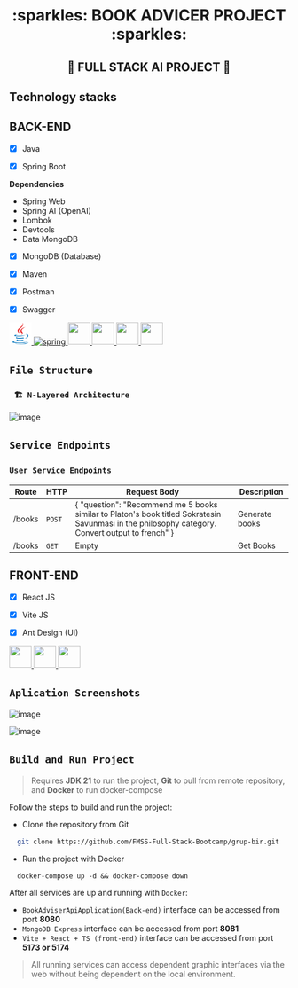 
<div align="center"><h1> :sparkles: BOOK ADVICER PROJECT :sparkles: </h1> </div>
<div align="center"><h2> 🚥 FULL STACK AI PROJECT 🚥 </h2> </div>


## Technology stacks

## BACK-END

 - [x] Java

 - [x] Spring Boot
       
 **Dependencies**
 
 - Spring Web
 - Spring AI (OpenAI)
 - Lombok
 - Devtools
 - Data MongoDB

 - [x] MongoDB (Database)

 - [x] Maven

 - [x] Postman

 - [x] Swagger

<p align="left"> 
<a href="https://www.java.com" target="_blank"> <img src="https://raw.githubusercontent.com/devicons/devicon/master/icons/java/java-original.svg" alt="java" width="40" height="40"/> </a> 
<a href="https://spring.io/" target="_blank"> <img src="https://www.vectorlogo.zone/logos/springio/springio-icon.svg" alt="spring" width="40" height="40"/> </a>
<a href="https://www.mongodb.com/" target="_blank"> <img src="https://cdn.worldvectorlogo.com/logos/mongodb-icon-1.svg" width="40"height="40"/>
<a href="https://maven.apache.org/" target="_blank"> <img src="https://icons-for-free.com/iff/png/256/vscode+icons+type+maven-1324451386617447973.png"  width="40" height="40"/> 
 <a href="https://www.postman.com/" target="_blank"> <img src="https://cdn.iconscout.com/icon/free/png-512/free-postman-3521648-2945092.png?f=webp&w=256" width="40" height="40"/>
<a href="https://swagger.io/" target="_blank"> <img src="https://seeklogo.com/images/S/swagger-logo-A49F73BAF4-seeklogo.com.png" width="40" height="40"/>
 
</a>
</p>

## `File Structure` 

### ` 🏗️ N-Layered Architecture`

![image](https://github.com/FMSS-Full-Stack-Bootcamp/grup-bir/assets/58560920/5dd809e9-b4c6-40d6-8c76-8eda11bad234)

## `Service Endpoints`

### `User Service Endpoints`
| Route                  | HTTP     | Request Body                                                                                                                                                                                | Description 	     |
|------------------------|----------|---------------------------------------------------------------------------------------------------------------------------------------------------------------------------------------------|-------------------|
| /books                 | `POST`   | { "question": "Recommend me 5 books similar to Platon's book titled Sokratesin Savunması in the philosophy category. Convert output to french" }                                            | Generate books    |
| /books                 | `GET`    | Empty                                                                                                                                                                                      | Get Books         |



      
## FRONT-END

 - [x] React JS

 - [x] Vite JS

 - [x] Ant Design (UI)


<p align="left">
<a href="https://vitejs.dev/" target="_blank"> <img src="https://vitejs.dev/logo-with-shadow.png" width="40" height="40"/> 
<a href="https://react.dev/" target="_blank"> <img src="https://upload.wikimedia.org/wikipedia/commons/4/47/React.svg" width="40" height="40"/> 
<a href="https://ant.design/" target="_blank"> <img src="https://gw.alipayobjects.com/zos/rmsportal/KDpgvguMpGfqaHPjicRK.svg" width="40" height="40"/> 
</a>
</p>

## `Aplication Screenshots` 

![image](https://github.com/FMSS-Full-Stack-Bootcamp/grup-bir/assets/58560920/01fc1e16-0c11-4c2a-a06f-4927006a10fc)

![image](https://github.com/FMSS-Full-Stack-Bootcamp/grup-bir/assets/58560920/aafb0e50-7600-4786-b0a1-40a38646797f)



## `Build and Run Project`
> Requires **JDK 21** to run the project, **Git** to pull from remote repository, and **Docker** to run docker-compose

Follow the steps to build and run the project:
- Clone the repository from Git
```bash
  git clone https://github.com/FMSS-Full-Stack-Bootcamp/grup-bir.git
```

- Run the project with Docker
```shell
  docker-compose up -d && docker-compose down 
```
After all services are up and running with `Docker`:
- `BookAdviserApiApplication(Back-end)` interface can be accessed from port **8080**
- `MongoDB Express` interface can be accessed from port **8081**
- `Vite + React + TS (front-end)` interface can be accessed from port **5173 or 5174**
> All running services can access dependent graphic interfaces via the web without being dependent on the local environment.




